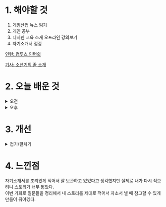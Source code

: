 
# 1. 해야할 것

1. 게임산업 뉴스 읽기 
2. 개인 공부  
3. 디지펜 교육 소개 오프라인 강의보기
4. 자기소개서 점검

[인턴: 컴투스 인턴쉽](https://com2us.recruiter.co.kr/app/jobnotice/view?systemKindCode=MRS2&jobnoticeSn=179912)

[기사: 소년기의 끝 소개](https://www.gamemeca.com/view.php?gid=1749274)

# 2. 오늘 배운 것

<details>
<summary>오전</summary>

## 오늘의 뉴스
![image](https://github.com/JM94Ent/TIL-WIL/assets/143363550/949b60b0-bdba-4c53-9d1d-f976961f675e)
```
To the Moon과 같은 느낌의 게임이라 기대가 된다.
스토리 게임에 픽셀 아트는 내 마음을 설레게한다.
작년에 플레이했던 산나비 덕분에 픽셀 아트에 대한 호감도가 더 많이 올랐다.
이 게임도 산나비만큼의 감동을 줄 수 있으면 좋겠다.
```


## 디지펜 교육 소개
![image](https://github.com/JM94Ent/TIL-WIL/assets/143363550/a22df2d6-4447-4306-aaa2-5eaee89357b6)
```
디지펜을 졸업하고 밸브에서 포탈을 만든 프로그래머가 초청되어 강의를 진행했다.
Jeep Barnet
한국 게임과 문화를 한국 대학교에서 온 포탈 보드게임 제작에 대한 조언을 받아서 알게 되었다.
포탈 보드게임에 대한 문제를 찾으면서 한국어를 공부하고 한국 음악과 이소라 가수를 알았다.
그녀의 노래가 좋아서 한국어를 영어로 개사하다 한국 게임도 접하고 영어로 번역하여 유튜브에 올려 많은 구독자를 얻었다.
한국어를 이용한 게임 [쌍근]을 제작하고 한국에 관심이 많아서 부산시 요청에 이렇게 게임 개발 프로그램 소개도 할 수 있었다.

게임 개발하는 프로그래머를 6개월 동안 속성으로 만드는 과정으로 보였다.
초청 강사진은 해외 유명 프로그래머를 초빙하여 진행하여 퀄리티가 높아보이지만 학생들이 따라가기엔 너무 벅찬 느낌이라 고민중이다.
애초에 나는 프로그래머가 아닌 기획자를 목표로 하고 있는게 아닌가?
사실 게임을 만들 수 있다면 프로그래밍도 혼자 할 줄 알아야 한다고 생각해서 배워볼까?라고
생각하고 접근하기에는 디지펜 프로그램의 난이도가 너무 높아보인다.
6월 5일까지 지원을 받고 있으니 코딩 테스트를 한번 봐야겠다.
```

</details>


<details>
<summary>오후</summary>

## 컴투스 인턴쉽
[컴투스 인턴쉽](https://com2us.recruiter.co.kr/app/jobnotice/view?systemKindCode=MRS2&jobnoticeSn=179912)
```
인턴쉽에 지원했는데 내 최선을 다해서 적었지만 좀 부족해보이는 게 사실이다.
이번에 자기소개서에 필요한 항목(질문)을 추가해서 보완해야할 것 같다.
```
</details>




# 3. 개선


<details>
<summary>접기/펼치기</summary>


</details>



# 4. 느낀점
자기소개서를 조리있게 적어서 잘 보관하고 있었다고 생각했지만 실제로 내가 다시 적으려니 스토리가 너무 짧았다.\
이번 기회로 질문들을 정리해서 내 스토리를 제대로 적어서 자소서 낼 때 참고할 수 있게 만들어 둬야겠다.

